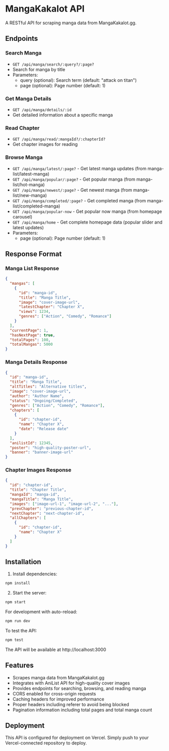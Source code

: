 # MangaKakalot API

A RESTful API for scraping manga data from MangaKakalot.gg.

## Endpoints

### Search Manga
- `GET /api/manga/search/:query?/:page?`
- Search for manga by title
- Parameters:
  - query (optional): Search term (default: "attack on titan")
  - page (optional): Page number (default: 1)

### Get Manga Details
- `GET /api/manga/details/:id`
- Get detailed information about a specific manga

### Read Chapter
- `GET /api/manga/read/:mangaId?/:chapterId?`
- Get chapter images for reading

### Browse Manga
- `GET /api/manga/latest/:page?` - Get latest manga updates (from manga-list/latest-manga)
- `GET /api/manga/popular/:page?` - Get popular manga (from manga-list/hot-manga)
- `GET /api/manga/newest/:page?` - Get newest manga (from manga-list/new-manga)
- `GET /api/manga/completed/:page?` - Get completed manga (from manga-list/completed-manga)
- `GET /api/manga/popular-now` - Get popular now manga (from homepage carousel)
- `GET /api/manga/home` - Get complete homepage data (popular slider and latest updates)
- Parameters:
  - page (optional): Page number (default: 1)

## Response Format

### Manga List Response
```json
{
  "mangas": [
    {
      "id": "manga-id",
      "title": "Manga Title",
      "image": "cover-image-url",
      "latestChapter": "Chapter X",
      "views": 1234,
      "genres": ["Action", "Comedy", "Romance"]
    }
  ],
  "currentPage": 1,
  "hasNextPage": true,
  "totalPages": 100,
  "totalMangas": 5000
}
```

### Manga Details Response
```json
{
  "id": "manga-id",
  "title": "Manga Title",
  "altTitles": "Alternative titles",
  "image": "cover-image-url",
  "author": "Author Name",
  "status": "Ongoing/Completed",
  "genres": ["Action", "Comedy", "Romance"],
  "chapters": [
    {
      "id": "chapter-id",
      "name": "Chapter X",
      "date": "Release date"
    }
  ],
  "anilistId": 12345,
  "poster": "high-quality-poster-url",
  "banner": "banner-image-url"
}
```

### Chapter Images Response
```json
{
  "id": "chapter-id",
  "title": "Chapter Title",
  "mangaId": "manga-id",
  "mangaTitle": "Manga Title",
  "images": ["image-url-1", "image-url-2", "..."],
  "prevChapter": "previous-chapter-id",
  "nextChapter": "next-chapter-id",
  "allChapters": [
    {
      "id": "chapter-id",
      "name": "Chapter X"
    }
  ]
}
```

## Installation

1. Install dependencies:
```bash
npm install
```

2. Start the server:
```bash
npm start
```

For development with auto-reload:
```bash
npm run dev
```

To test the API:
```bash
npm test
```

The API will be available at http://localhost:3000

## Features

- Scrapes manga data from MangaKakalot.gg
- Integrates with AniList API for high-quality cover images
- Provides endpoints for searching, browsing, and reading manga
- CORS enabled for cross-origin requests
- Caching headers for improved performance
- Proper headers including referer to avoid being blocked
- Pagination information including total pages and total manga count

## Deployment

This API is configured for deployment on Vercel. Simply push to your Vercel-connected repository to deploy. 